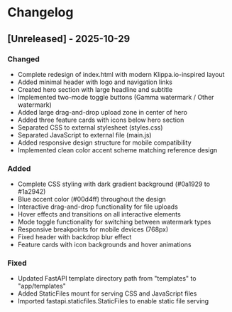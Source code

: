 # Changelog

## [Unreleased] - 2025-10-29

### Changed
- Complete redesign of index.html with modern Klippa.io-inspired layout
- Added minimal header with logo and navigation links
- Created hero section with large headline and subtitle
- Implemented two-mode toggle buttons (Gamma watermark / Other watermark)
- Added large drag-and-drop upload zone in center of hero
- Added three feature cards with icons below hero section
- Separated CSS to external stylesheet (styles.css)
- Separated JavaScript to external file (main.js)
- Added responsive design structure for mobile compatibility
- Implemented clean color accent scheme matching reference design

### Added
- Complete CSS styling with dark gradient background (#0a1929 to #1a2942)
- Blue accent color (#00d4ff) throughout the design
- Interactive drag-and-drop functionality for file uploads
- Hover effects and transitions on all interactive elements
- Mode toggle functionality for switching between watermark types
- Responsive breakpoints for mobile devices (768px)
- Fixed header with backdrop blur effect
- Feature cards with icon backgrounds and hover animations

### Fixed
- Updated FastAPI template directory path from "templates" to "app/templates"
- Added StaticFiles mount for serving CSS and JavaScript files
- Imported fastapi.staticfiles.StaticFiles to enable static file serving
